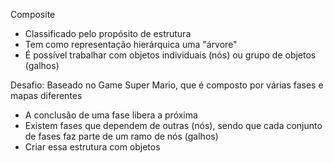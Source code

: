 Composite

- Classificado pelo propósito de estrutura
- Tem como representação hierárquica uma "árvore"
- É possível trabalhar com objetos individuais (nós) ou grupo de objetos (galhos)

Desafio: Baseado no Game Super Mario, que é composto por várias fases e mapas diferentes
- A conclusão de uma fase libera a próxima
- Existem fases que dependem de outras (nós), sendo que cada conjunto de fases faz parte de um ramo de nós (galhos)
- Criar essa estrutura com objetos
